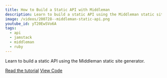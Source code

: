 ```yaml
---
title: How to Build a Static API with Middleman
description: Learn to build a static API using the Middleman static site generator.
image: /videos/200728--middleman-static-api.png
youtube_id: yT20EwSVo6A
tags:
  - api
  - jamstack
  - middleman
  - ruby
---
```


Learn to build a static API using the Middleman static site generator.

[Read the tutorial](/posts/building-static-api-middleman)
[View Code](https://github.com/seancdavis/middleman-static-api)
